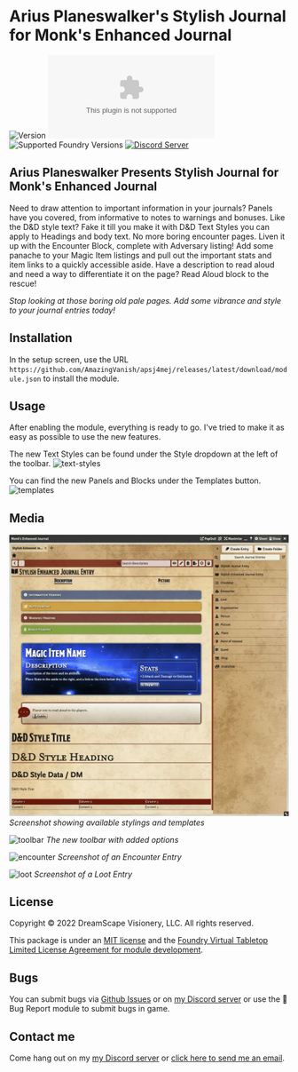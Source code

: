 # Arius Planeswalker's Stylish Journal for Monk's Enhanced Journal

![Version](https://img.shields.io/github/v/tag/AmazingVanish/apsj4mej?label=Version&style=flat-square&color=2577a1) ![Latest Release Download Count](https://img.shields.io/github/downloads/AmazingVanish/apsj4mej/latest/module.zip?label=Downloads&style=flat-square&color=9b43a8) ![Supported Foundry Versions](https://img.shields.io/endpoint?url=https://foundryshields.com/version?url=https://raw.githubusercontent.com/AmazingVanish/apsj4mej/master/module.json&style=flat-square&color=ff6400) [![Discord Server](https://img.shields.io/badge/-Discord-%232c2f33?style=flat-square&logo=discord)](https://discord.gg/ge9GJXDsM2)

## Arius Planeswalker Presents Stylish Journal for Monk's Enhanced Journal

Need to draw attention to important information in your journals? Panels have you covered, from informative to notes to warnings and bonuses.
Like the D&D style text? Fake it till you make it with D&D Text Styles you can apply to Headings and body text.
No more boring encounter pages. Liven it up with the Encounter Block, complete with Adversary listing!
Add some panache to your Magic Item listings and pull out the important stats and item links to a quickly accessible aside.
Have a description to read aloud and need a way to differentiate it on the page? Read Aloud block to the rescue!

_Stop looking at those boring old pale pages. Add some vibrance and style to your journal entries today!_

## Installation

In the setup screen, use the URL `https://github.com/AmazingVanish/apsj4mej/releases/latest/download/module.json` to install the module.

## Usage

After enabling the module, everything is ready to go. I've tried to make it as easy as possible to use the new features.

The new Text Styles can be found under the Style dropdown at the left of the toolbar.
![text-styles](https://raw.github.com/AmazingVanish/apsj4mej/master/media/apsj4mej-text-styles.webp)

You can find the new Panels and Blocks under the Templates button.
![templates](https://raw.github.com/AmazingVanish/apsj4mej/master/media/apsj4mej-template.webp)

## Media

![screenshot](https://raw.githubusercontent.com/AmazingVanish/apsj4mej/master/media/apsj4mej-ss.webp)
_Screenshot showing available stylings and templates_

![toolbar](https://raw.github.com/AmazingVanish/apsj4mej/master/media/apsj4mej-toolbar.webp)
_The new toolbar with added options_

![encounter](https://raw.github.com/AmazingVanish/apsj4mej/master/media/apsj4mej-encounter.webp)
_Screenshot of an Encounter Entry_

![loot](https://raw.github.com/AmazingVanish/apsj4mej/master/media/apsj4mej-loot.webp)
_Screenshot of a Loot Entry_

## License

Copyright © 2022 DreamScape Visionery, LLC. All rights reserved.

This package is under an [MIT license](LICENSE) and the [Foundry Virtual Tabletop Limited License Agreement for module development](https://foundryvtt.com/article/license/).

## Bugs

You can submit bugs via [Github Issues](https://github.com/AmazingVanish/apsj4mej/issues/new/choose) or on [my Discord server](https://discord.gg/ge9GJXDsM2) or use the :bug: Bug Report module to submit bugs in game.

## Contact me

Come hang out on my [my Discord server](https://discord.gg/ge9GJXDsM2) or [click here to send me an email](mailto:chris.vancleve@dscape-llc.com?subject=Arius%20Planeswalker's%20Stylish%20Journal%20for%20Monk's%20Enhanced%20Journal%20module%20for%20Foundry%20VTT).
